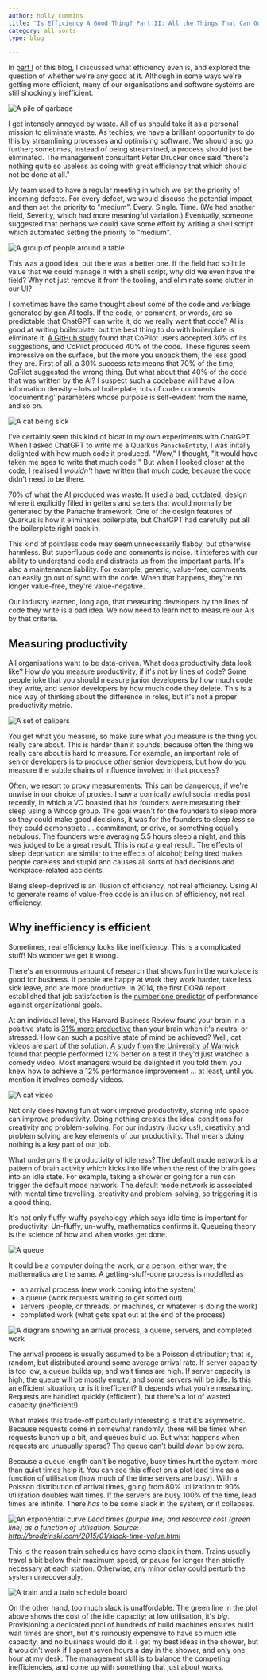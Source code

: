 ```yaml
---
author: holly cummins
title: "Is Efficiency A Good Thing? Part II: All the Things That Can Go Wrong"
category: all sorts
type: blog

---
```


In [part I](/is-efficiency-a-good-thing-part-i) of this blog, I discussed what efficiency even is, 
and explored the question of whether we're any good at it. 
Although in some ways we're getting more efficient, many of our organisations and software systems are still shockingly inefficient.  

![A pile of garbage](waste.png)

I get intensely annoyed by waste. All of us should take it as a personal mission to eliminate waste. 
As techies, we have a brilliant opportunity to do this by streamlining processes and optimising software. 
We should also go further; sometimes, instead of being streamlined, a process should just be eliminated. 
The management consultant Peter Drucker once said "there's nothing quite so useless as doing with great efficiency that which should not be done at all."

My team used to have a regular meeting in which we set the priority of incoming defects. 
For every defect, we would discuss the potential impact, and then set the priority to "medium". 
Every. Single. Time. (We had another field, Severity, which had more meaningful variation.)
Eventually, someone suggested that perhaps we could save some effort by writing a shell script which automated  setting the priority to "medium". 

![A group of people around a table](defect-triage.png)

This was a good idea, but there was a better one. If the field had so little value that we could manage it with a shell script, why did we even have the field? Why not just remove it from the tooling, and eliminate some clutter in our UI?

I sometimes have the same thought about some of the code and verbiage generated by gen AI tools. 
If the code, or comment, or words, are so predictable that ChatGPT can write it, do we really want that code? 
AI is good at writing boilerplate, but the best thing to do with boilerplate is eliminate it. 
[A GitHub study](https://the-decoder.com/github-ceo-thinks-ai-will-write-majority-of-code-in-just-five-years/) found that CoPilot users accepted 30% of its suggestions, and CoPilot produced 40% of the code. 
These figures seem impressive on the surface, but the more you unpack them, the less good they are. 
First of all, a 30% success rate means that 70% of the time, CoPilot suggested the wrong thing. 
But what about that 40% of the code that was written by the AI? 
I suspect such a codebase will have a low information density – lots of boilerplate, lots of code comments 'documenting' parameters whose purpose is self-evident from the name, and so on. 

![A cat being sick](cat-sick.png)

I've certainly seen this kind of bloat in my own experiments with ChatGPT. 
When I asked ChatGPT to write me a Quarkus `PanacheEntity`, I was initally delighted with how much code it produced. "Wow," I thought, "it would have taken me ages to write that much code!" 
But when I looked closer at the code, I realised I _wouldn't_ have written that much code, because the code didn't need to be there. 

70% of what the AI produced was waste. 
It used a bad, outdated, design where it explicitly filled in getters and setters that would normally be generated by the Panache framework. 
One of the design features of Quarkus is how it eliminates boilerplate, but ChatGPT had carefully put all the boilerplate right back in.

This kind of pointless code may seem unnecessarily flabby, but otherwise harmless. 
But superfluous code and comments is noise. It inteferes with our ability to understand code and distracts us from the important parts. It's also a maintenance liability.
For example, generic, value-free, comments can easily go out of sync with the code. When that happens, they're no longer value-free, they're value-negative.

Our industry learned, long ago, that measuring developers by the lines of code they write is a bad idea. 
We now need to learn not to measure our AIs by that criteria. 

## Measuring productivity

All organisations want to be data-driven. What does productivity data look like?
How _do_ you measure productivity, if it's not by lines of code? 
Some people joke that you should measure junior developers by how much code they write, and senior developers by how much code they delete. 
This is a nice way of thinking about the difference in roles, but it's not a proper productivity metric. 

![A set of calipers](calipers.png)

You get what you measure, so make sure what you measure is the thing you really care about. 
This is harder than it sounds, because often the thing we really care about is hard to measure. 
For example, an important role of senior developers is to produce _other_ senior developers, but how do you measure the subtle chains of influence involved in that process? 

Often, we resort to proxy measurements. This can be dangerous, if we're unwise in our choice of proxies.
I saw a comically awful social media post recently, in which a VC boasted that his founders were measuring their sleep using a Whoop group. The goal wasn't for the founders to sleep more so they could make good decisions, it was for the founders to sleep _less_ so they could demonstrate ... commitment, or drive, or something equally nebulous. 
The founders were averaging 5.5 hours sleep a night, and this was judged to be a great result.
This is _not_ a great result. 
The effects of sleep deprivation are similar to the effects of alcohol; being tired makes people careless and stupid and causes all sorts of bad decisions and workplace-related accidents. 

Being sleep-deprived is an illusion of efficiency, not real efficiency. 
Using AI to generate reams of value-free code is an illusion of efficiency, not real efficiency. 

## Why inefficiency is efficient 
Sometimes, real efficiency looks like inefficiency. This is a complicated stuff! No wonder we get it wrong.

There's an enormous amount of research that shows fun in the workplace is good for business. 
If people are happy at work they work harder, take less sick leave, and are more productive.
In 2014, the first DORA report established that job satisfaction is the [number one predictor](https://services.google.com/fh/files/misc/state-of-devops-2014.pdf) of performance against organizational goals. 

At an individual level, the Harvard Business Review found your brain in a positive state is [31% more productive](https://hbr.org/2012/01/positive-intelligence) than your brain when it's neutral or stressed. 
How can such a positive state of mind be achieved? 
Well, cat videos are part of the solution. 
[A study from the University of Warwick](https://wrap.warwick.ac.uk/63228/7/WRAP_Oswald_681096.pdf) found that people performed 12% better on a test if they'd just watched a comedy video. 
Most managers would be delighted if you told them you knew how to achieve a 12% performance improvement ... 
at least, until you mention it involves comedy videos. 

![A cat video](cat-video.png)

Not only does having fun at work improve productivity, staring into space can improve productivity. 
Doing nothing creates the ideal conditions for creativity and problem-solving. 
For our industry (lucky us!), creativity and problem solving are key elements of our productivity. 
That means doing nothing is a key part of our job. 

What underpins the productivity of idleness? The default mode network is a pattern of brain activity which kicks into life when the rest of the brain goes into an idle state. 
For example, taking a shower or going for a run can trigger the default mode network. The default mode network is associated with mental time travelling, creativity and problem-solving, so triggering it is a good thing. 

It's not only fluffy-wuffy psychology which says idle time is important for productivity. Un-fluffy, un-wuffy, mathematics confirms it.  Queueing theory is the science of how and when works get done.

![A queue](queue.png)

It could be a computer doing the work, or a person; either way, the mathematics are the same.
A getting-stuff-done process is modelled as 

- an arrival process (new work coming into the system)
- a queue (work requests waiting to get sorted out)
- servers (people, or threads, or machines, or whatever is doing the work)
- completed work (what gets spat out at the end of the process)

![A diagram showing an arrival process, a queue, servers, and completed work](queueing-basics.png)

The arrival process is usually assumed to be a Poisson distribution; that is, random, but distributed around some average arrival rate.
If server capacity is too low, a queue builds up, and wait times are high. 
If server capacity is high, the queue will be mostly empty, and some servers will be idle. 
Is this an efficient situation, or is it inefficient? It depends what you're measuring.
Requests are handled quickly (efficient!), but there's a lot of wasted capacity (inefficient!).

What makes this trade-off particularly interesting is that it's asymmetric. 
Because requests come in somewhat randomly, there will be times when requests bunch up a bit, and queues 
build up. But what happens when requests are unusually sparse? The queue can't build _down_ below zero.

Because a queue length can't be negative, busy times hurt the system more than quiet times help it. 
You can see this effect on a plot lead time as a function of utilisation (how much of the time servers are busy).
With a Poisson distribution of arrival times, going from 80% utilization to 90% utilization doubles wait times.
If the servers are busy 100% of the time, lead times are infinite. 
There _has_ to be some slack in the system, or it collapses.


![An exponential curve](lead-time-vs-utilisation.png)
_Lead times (purple line) and resource cost (green line) as a function of utilisation. Source: http://brodzinski.com/2015/01/slack-time-value.html_

This is the reason train schedules have some slack in them. 
Trains usually travel a bit below their maximum speed, or pause for longer than strictly necessary at each station. Otherwise, any minor delay could perturb the system unrecoverably. 

![A train and a train schedule board](train-schedule.png)


On the other hand, too much slack is unaffordable. 
The green line in the plot above shows the cost of the idle capacity; at low utilisation, it's _big_.
Provisioning a dedicated pool of hundreds of build machines ensures build wait times are short, but it's ruinously expensive to have so much idle capacity, and no business would do it. 
I get my best ideas in the shower, but it wouldn't work if I spent seven hours a day in the shower, and only one hour at my desk. 
The management skill is to balance the competing inefficiencies, and come up with something that just about works.










